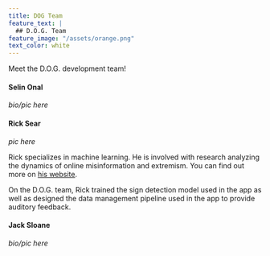 ```yaml
---
title: DOG Team
feature_text: |
  ## D.O.G. Team
feature_image: "/assets/orange.png"
text_color: white
---
```


Meet the D.O.G. development team!

#### Selin Onal

*bio/pic here*

#### Rick Sear

*pic here*

Rick specializes in machine learning. He is involved with research analyzing the dynamics of online misinformation and extremism. You can find out more on [his website](https://searri.github.io).

On the D.O.G. team, Rick trained the sign detection model used in the app as well as designed the data management pipeline used in the app to provide auditory feedback. 

#### Jack Sloane

*bio/pic here*